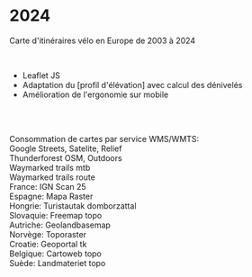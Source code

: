 # 2024

Carte d'itinéraires vélo en Europe de 2003 à 2024

<br>

* Leaflet JS
* Adaptation du [profil d'élévation] avec calcul des dénivelés
* Amélioration de l'ergonomie sur mobile

<br>
<br>

Consommation de cartes par service WMS/WMTS:<br>
Google Streets, Satelite, Relief<br>
Thunderforest OSM, Outdoors<br>
Waymarked trails mtb<br>
Waymarked trails route<br>
France: IGN Scan 25<br>
Espagne: Mapa Raster<br>
Hongrie: Turistautak domborzattal<br>
Slovaquie: Freemap topo<br>
Autriche: Geolandbasemap<br>
Norvège: Toporaster<br>
Croatie: Geoportal tk<br>
Belgique: Cartoweb topo<br>
Suède: Landmateriet topo<br>

